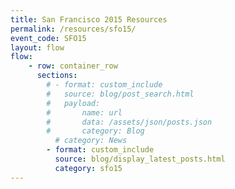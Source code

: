 ```yaml
---
title: San Francisco 2015 Resources
permalink: /resources/sfo15/
event_code: SFO15
layout: flow
flow:
    - row: container_row
      sections:
        # - format: custom_include
        #   source: blog/post_search.html
        #   payload:
        #       name: url
        #       data: /assets/json/posts.json
        #       category: Blog
          # category: News
        - format: custom_include
          source: blog/display_latest_posts.html
          category: sfo15
---
```

